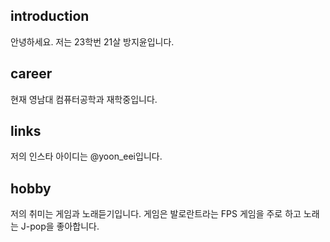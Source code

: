 ## introduction
안녕하세요. 저는 23학번 21살 방지윤입니다.

## career
현재 영남대 컴퓨터공학과 재학중입니다.

## links
저의 인스타 아이디는 @yoon_eei입니다.

## hobby
저의 취미는 게임과 노래듣기입니다. 게임은 발로란트라는 FPS 게임을 주로 하고 노래는 J-pop을 좋아합니다.


<!--
**jiyun129/jiyun129** is a ✨ _special_ ✨ repository because its `README.md` (this file) appears on your GitHub profile.

Here are some ideas to get you started:

- 🔭 I’m currently working on ...
- 🌱 I’m currently learning ...
- 👯 I’m looking to collaborate on ...
- 🤔 I’m looking for help with ...
- 💬 Ask me about ...
- 📫 How to reach me: ...
- 😄 Pronouns: ...
- ⚡ Fun fact: ...
-->
